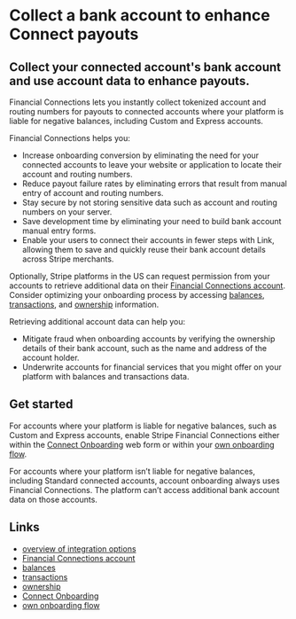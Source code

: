 # Collect a bank account to enhance Connect payouts

## Collect your connected account's bank account and use account data to enhance payouts.

Financial Connections lets you instantly collect tokenized account and routing
numbers for payouts to connected accounts where your platform is liable for
negative balances, including Custom and Express accounts.

Financial Connections helps you:

- Increase onboarding conversion by eliminating the need for your connected
accounts to leave your website or application to locate their account and
routing numbers.
- Reduce payout failure rates by eliminating errors that result from manual
entry of account and routing numbers.
- Stay secure by not storing sensitive data such as account and routing numbers
on your server.
- Save development time by eliminating your need to build bank account manual
entry forms.
- Enable your users to connect their accounts in fewer steps with Link, allowing
them to save and quickly reuse their bank account details across Stripe
merchants.

Optionally, Stripe platforms in the US can request permission from your accounts
to retrieve additional data on their [Financial Connections
account](https://docs.stripe.com/api/financial_connections/accounts/object).
Consider optimizing your onboarding process by accessing
[balances](https://docs.stripe.com/financial-connections/balances),
[transactions](https://docs.stripe.com/financial-connections/transactions), and
[ownership](https://docs.stripe.com/financial-connections/ownership)
information.

Retrieving additional account data can help you:

- Mitigate fraud when onboarding accounts by verifying the ownership details of
their bank account, such as the name and address of the account holder.
- Underwrite accounts for financial services that you might offer on your
platform with balances and transactions data.

## Get started

For accounts where your platform is liable for negative balances, such as Custom
and Express accounts, enable Stripe Financial Connections either within the
[Connect
Onboarding](https://docs.stripe.com/connect/payouts-bank-accounts?bank-account-collection-method=financial-connections)
web form or within your [own onboarding
flow](https://docs.stripe.com/connect/payouts-bank-accounts?bank-account-collection-method=financial-connections&bank-account-collection-integration=direct-api).

For accounts where your platform isn’t liable for negative balances, including
Standard connected accounts, account onboarding always uses Financial
Connections. The platform can’t access additional bank account data on those
accounts.

## Links

- [overview of integration
options](https://docs.stripe.com/financial-connections/use-cases)
- [Financial Connections
account](https://docs.stripe.com/api/financial_connections/accounts/object)
- [balances](https://docs.stripe.com/financial-connections/balances)
- [transactions](https://docs.stripe.com/financial-connections/transactions)
- [ownership](https://docs.stripe.com/financial-connections/ownership)
- [Connect
Onboarding](https://docs.stripe.com/connect/payouts-bank-accounts?bank-account-collection-method=financial-connections)
- [own onboarding
flow](https://docs.stripe.com/connect/payouts-bank-accounts?bank-account-collection-method=financial-connections&bank-account-collection-integration=direct-api)